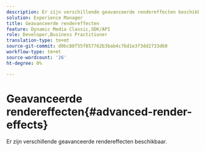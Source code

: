 ```yaml
---
description: Er zijn verschillende geavanceerde rendereffecten beschikbaar.
solution: Experience Manager
title: Geavanceerde rendereffecten
feature: Dynamic Media Classic,SDK/API
role: Developer,Business Practitioner
translation-type: tm+mt
source-git-commit: d0bc88f55f857762b3bab4c76d1e3f3dd2733d60
workflow-type: tm+mt
source-wordcount: '26'
ht-degree: 0%

---
```



# Geavanceerde rendereffecten{#advanced-render-effects}

Er zijn verschillende geavanceerde rendereffecten beschikbaar.


